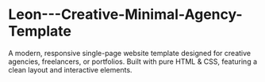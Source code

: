# Leon---Creative-Minimal-Agency-Template
A modern, responsive single-page website template designed for creative agencies, freelancers, or portfolios. Built with pure HTML &amp; CSS, featuring a clean layout and interactive elements.
